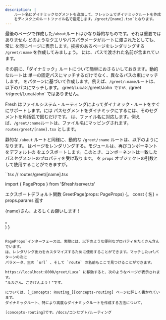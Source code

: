 ```yaml
---
description: |
    ルート名にダイナミックセグメントを追加して、フレッシュでダイナミックルートを作成する
    をディスク上のルートファイル名で指定します。/greet/[name].tsx`となります。
---
```


最後のページで作成した`/about`ルートはかなり静的なものです。それは重要ではありません
どのようなクエリやパスパラメータがルートに渡されたとしても、常に
を同じページに表示します。挨拶のあるページをレンダリングする `/greet/:name` を作成してみましょう。
には、パスで渡された名前が含まれています。

その前に、「ダイナミック」ルートについて簡単におさらいしておきます。動的なルートは
単一の固定パスにマッチするだけでなく、異なるパスの束にマッチします。
をパターンに基づいて作成します。例えば、`/greet/:name`ルートは、以下のパスにマッチします。
greet/Luca`と`/greet/John` ですが、`/greet`や`/greet/Luca/John` ではありません。

Fresh はファイルシステム・ルーティングによってダイナミック・ルートをすぐにサポートします。には
パスセグメントをダイナミックにするには、そのセグメントを角括弧で囲むだけです。
は、ファイル名に対応します。例えば、`/greet/:name`ルートは、ファイル名にマッピングされます。
`routes/greet/[name].tsx` とします。

静的な `/about` ルートと同様に、動的な `/greet/:name` ルートは、以下のようになります。
はページをレンダリングする。モジュールは、再びコンポーネントをデフォルトの
をエクスポートします。このとき、コンポーネントは一致したパスセグメントのプロパティを受け取ります。
を `props` オブジェクトの引数として使用することができますが。

``tsx
// routes/greet/[name].tsx

import { PageProps } from '$fresh/server.ts'

エクスポートデフォルト関数 GreetPage(props: PageProps) {。
const { 名} = props.params
返す
<main>
<p>{name}さん、よろしくお願いします！</p>。
</main>
)
}

```

PageProps`インターフェースは、実際には、以下のような便利なプロパティをたくさん含んでいます。
は、レンダリング出力をカスタマイズするために使用することができます。マッチしたurlパターンの次に
パラメータ、生の `url` 、そして `route` の名前もここで見つけることができます。

https://localhost:8000/greet/Luca` に移動すると、次のようなページが表示されます。
"ルカさん、ごきげんよう！"です。

については、[_Concepts: Routing_][concepts-routing] ページに詳しく書かれています。
ダイナミックルート、特により高度なダイナミックルートを作成する方法について。

[concepts-routing]です。/docs/コンセプト/ルーティング
```
